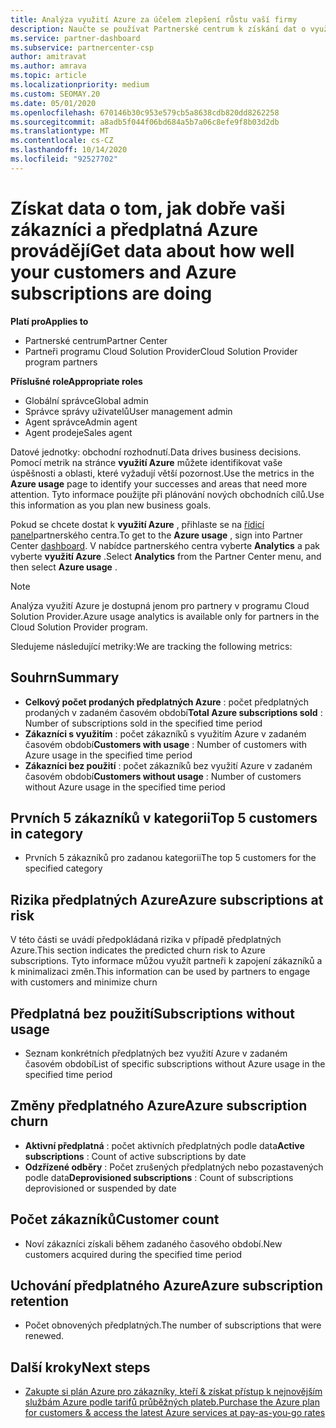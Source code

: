```yaml
---
title: Analýza využití Azure za účelem zlepšení růstu vaší firmy
description: Naučte se používat Partnerské centrum k získání dat o využití předplatných Azure vašich zákazníků. Data zahrnují předplatná prodávaná, ohrožená a používána.
ms.service: partner-dashboard
ms.subservice: partnercenter-csp
author: amitravat
ms.author: amrava
ms.topic: article
ms.localizationpriority: medium
ms.custom: SEOMAY.20
ms.date: 05/01/2020
ms.openlocfilehash: 670146b30c953e579cb5a8638cdb820dd8262258
ms.sourcegitcommit: a8adb5f044f06bd684a5b7a06c8efe9f8b03d2db
ms.translationtype: MT
ms.contentlocale: cs-CZ
ms.lasthandoff: 10/14/2020
ms.locfileid: "92527702"
---
```

# <a name="get-data-about-how-well-your-customers-and-azure-subscriptions-are-doing"></a><span data-ttu-id="3a28c-104">Získat data o tom, jak dobře vaši zákazníci a předplatná Azure provádějí</span><span class="sxs-lookup"><span data-stu-id="3a28c-104">Get data about how well your customers and Azure subscriptions are doing</span></span>

<span data-ttu-id="3a28c-105">**Platí pro**</span><span class="sxs-lookup"><span data-stu-id="3a28c-105">**Applies to**</span></span>

- <span data-ttu-id="3a28c-106">Partnerské centrum</span><span class="sxs-lookup"><span data-stu-id="3a28c-106">Partner Center</span></span>
- <span data-ttu-id="3a28c-107">Partneři programu Cloud Solution Provider</span><span class="sxs-lookup"><span data-stu-id="3a28c-107">Cloud Solution Provider program partners</span></span>

<span data-ttu-id="3a28c-108">**Příslušné role**</span><span class="sxs-lookup"><span data-stu-id="3a28c-108">**Appropriate roles**</span></span>

- <span data-ttu-id="3a28c-109">Globální správce</span><span class="sxs-lookup"><span data-stu-id="3a28c-109">Global admin</span></span>
- <span data-ttu-id="3a28c-110">Správce správy uživatelů</span><span class="sxs-lookup"><span data-stu-id="3a28c-110">User management admin</span></span>
- <span data-ttu-id="3a28c-111">Agent správce</span><span class="sxs-lookup"><span data-stu-id="3a28c-111">Admin agent</span></span>
- <span data-ttu-id="3a28c-112">Agent prodeje</span><span class="sxs-lookup"><span data-stu-id="3a28c-112">Sales agent</span></span>

<span data-ttu-id="3a28c-113">Datové jednotky: obchodní rozhodnutí.</span><span class="sxs-lookup"><span data-stu-id="3a28c-113">Data drives business decisions.</span></span> <span data-ttu-id="3a28c-114">Pomocí metrik na stránce **využití Azure** můžete identifikovat vaše úspěšnosti a oblasti, které vyžadují větší pozornost.</span><span class="sxs-lookup"><span data-stu-id="3a28c-114">Use the metrics in the **Azure usage** page to identify your successes and areas that need more attention.</span></span> <span data-ttu-id="3a28c-115">Tyto informace použijte při plánování nových obchodních cílů.</span><span class="sxs-lookup"><span data-stu-id="3a28c-115">Use this information as you plan new business goals.</span></span>

<span data-ttu-id="3a28c-116">Pokud se chcete dostat k **využití Azure** , přihlaste se na [řídicí panel](https:/partner.microsoft.com/dashboard)partnerského centra.</span><span class="sxs-lookup"><span data-stu-id="3a28c-116">To get to the **Azure usage** , sign into Partner Center [dashboard](https:/partner.microsoft.com/dashboard).</span></span> <span data-ttu-id="3a28c-117">V nabídce partnerského centra vyberte **Analytics** a pak vyberte **využití Azure** .</span><span class="sxs-lookup"><span data-stu-id="3a28c-117">Select **Analytics** from the Partner Center menu, and then select **Azure usage** .</span></span>

> [!NOTE]
> <span data-ttu-id="3a28c-118">Analýza využití Azure je dostupná jenom pro partnery v programu Cloud Solution Provider.</span><span class="sxs-lookup"><span data-stu-id="3a28c-118">Azure usage analytics is available only for partners in the Cloud Solution Provider program.</span></span>

<span data-ttu-id="3a28c-119">Sledujeme následující metriky:</span><span class="sxs-lookup"><span data-stu-id="3a28c-119">We are tracking the following metrics:</span></span>

## <a name="summary"></a><span data-ttu-id="3a28c-120">Souhrn</span><span class="sxs-lookup"><span data-stu-id="3a28c-120">Summary</span></span>

- <span data-ttu-id="3a28c-121">**Celkový počet prodaných předplatných Azure** : počet předplatných prodaných v zadaném časovém období</span><span class="sxs-lookup"><span data-stu-id="3a28c-121">**Total Azure subscriptions sold** : Number of subscriptions sold in the specified time period</span></span>  
- <span data-ttu-id="3a28c-122">**Zákazníci s využitím** : počet zákazníků s využitím Azure v zadaném časovém období</span><span class="sxs-lookup"><span data-stu-id="3a28c-122">**Customers with usage** : Number of customers with Azure usage in the specified time period</span></span>  
- <span data-ttu-id="3a28c-123">**Zákazníci bez použití** : počet zákazníků bez využití Azure v zadaném časovém období</span><span class="sxs-lookup"><span data-stu-id="3a28c-123">**Customers without usage** : Number of customers without Azure usage in the specified time period</span></span>  

## <a name="top-5-customers-in-category"></a><span data-ttu-id="3a28c-124">Prvních 5 zákazníků v kategorii</span><span class="sxs-lookup"><span data-stu-id="3a28c-124">Top 5 customers in category</span></span>

- <span data-ttu-id="3a28c-125">Prvních 5 zákazníků pro zadanou kategorii</span><span class="sxs-lookup"><span data-stu-id="3a28c-125">The top 5 customers for the specified category</span></span>  

## <a name="azure-subscriptions-at-risk"></a><span data-ttu-id="3a28c-126">Rizika předplatných Azure</span><span class="sxs-lookup"><span data-stu-id="3a28c-126">Azure subscriptions at risk</span></span>

<span data-ttu-id="3a28c-127">V této části se uvádí předpokládaná rizika v případě předplatných Azure.</span><span class="sxs-lookup"><span data-stu-id="3a28c-127">This section indicates the predicted churn risk to Azure subscriptions.</span></span> <span data-ttu-id="3a28c-128">Tyto informace můžou využít partneři k zapojení zákazníků a k minimalizaci změn.</span><span class="sxs-lookup"><span data-stu-id="3a28c-128">This information can be used by partners to engage with customers and minimize churn</span></span>

## <a name="subscriptions-without-usage"></a><span data-ttu-id="3a28c-129">Předplatná bez použití</span><span class="sxs-lookup"><span data-stu-id="3a28c-129">Subscriptions without usage</span></span>

- <span data-ttu-id="3a28c-130">Seznam konkrétních předplatných bez využití Azure v zadaném časovém období</span><span class="sxs-lookup"><span data-stu-id="3a28c-130">List of specific subscriptions without Azure usage in the specified time period</span></span>  

## <a name="azure-subscription-churn"></a><span data-ttu-id="3a28c-131">Změny předplatného Azure</span><span class="sxs-lookup"><span data-stu-id="3a28c-131">Azure subscription churn</span></span>

- <span data-ttu-id="3a28c-132">**Aktivní předplatná** : počet aktivních předplatných podle data</span><span class="sxs-lookup"><span data-stu-id="3a28c-132">**Active subscriptions** : Count of active subscriptions by date</span></span>  
- <span data-ttu-id="3a28c-133">**Odzřízené odběry** : Počet zrušených předplatných nebo pozastavených podle data</span><span class="sxs-lookup"><span data-stu-id="3a28c-133">**Deprovisioned subscriptions** : Count of subscriptions deprovisioned or suspended by date</span></span>  

## <a name="customer-count"></a><span data-ttu-id="3a28c-134">Počet zákazníků</span><span class="sxs-lookup"><span data-stu-id="3a28c-134">Customer count</span></span>

- <span data-ttu-id="3a28c-135">Noví zákazníci získali během zadaného časového období.</span><span class="sxs-lookup"><span data-stu-id="3a28c-135">New customers acquired during the specified time period</span></span>  

## <a name="azure-subscription-retention"></a><span data-ttu-id="3a28c-136">Uchování předplatného Azure</span><span class="sxs-lookup"><span data-stu-id="3a28c-136">Azure subscription retention</span></span>

- <span data-ttu-id="3a28c-137">Počet obnovených předplatných.</span><span class="sxs-lookup"><span data-stu-id="3a28c-137">The number of subscriptions that were renewed.</span></span>

 ## <a name="next-steps"></a><span data-ttu-id="3a28c-138">Další kroky</span><span class="sxs-lookup"><span data-stu-id="3a28c-138">Next steps</span></span>

- [<span data-ttu-id="3a28c-139">Zakupte si plán Azure pro zákazníky, kteří & získat přístup k nejnovějším službám Azure podle tarifů průběžných plateb.</span><span class="sxs-lookup"><span data-stu-id="3a28c-139">Purchase the Azure plan for customers & access the latest Azure services at pay-as-you-go rates</span></span>](purchase-azure-plan.md)
